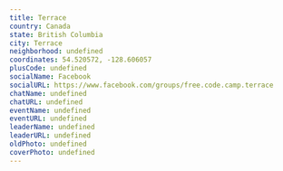 ```yaml
---
title: Terrace
country: Canada
state: British Columbia
city: Terrace
neighborhood: undefined
coordinates: 54.520572, -128.606057
plusCode: undefined
socialName: Facebook
socialURL: https://www.facebook.com/groups/free.code.camp.terrace
chatName: undefined
chatURL: undefined
eventName: undefined
eventURL: undefined
leaderName: undefined
leaderURL: undefined
oldPhoto: undefined
coverPhoto: undefined
---
```

